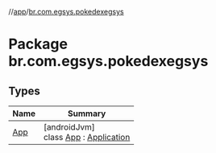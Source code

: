 //[app](../../index.md)/[br.com.egsys.pokedexegsys](index.md)

# Package br.com.egsys.pokedexegsys

## Types

| Name | Summary |
|---|---|
| [App](-app/index.md) | [androidJvm]<br>class [App](-app/index.md) : [Application](https://developer.android.com/reference/kotlin/android/app/Application.html) |
